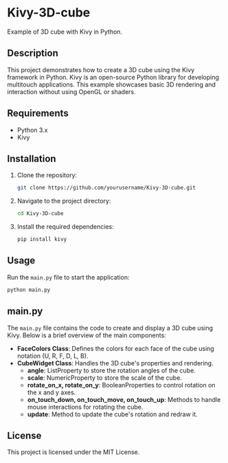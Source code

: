 # Kivy-3D-cube

Example of 3D cube with Kivy in Python.

## Description

This project demonstrates how to create a 3D cube using the Kivy framework in Python. Kivy is an open-source Python library for developing multitouch applications. This example showcases basic 3D rendering and interaction without using OpenGL or shaders.

## Requirements

- Python 3.x
- Kivy

## Installation

1. Clone the repository:
    ```sh
    git clone https://github.com/yourusername/Kivy-3D-cube.git
    ```
2. Navigate to the project directory:
    ```sh
    cd Kivy-3D-cube
    ```
3. Install the required dependencies:
    ```sh
    pip install kivy
    ```

## Usage

Run the `main.py` file to start the application:
```sh
python main.py
```

## main.py

The `main.py` file contains the code to create and display a 3D cube using Kivy. Below is a brief overview of the main components:

- **FaceColors Class**: Defines the colors for each face of the cube using notation (U, R, F, D, L, B).
- **CubeWidget Class**: Handles the 3D cube's properties and rendering.
  - **angle**: ListProperty to store the rotation angles of the cube.
  - **scale**: NumericProperty to store the scale of the cube.
  - **rotate_on_x, rotate_on_y**: BooleanProperties to control rotation on the x and y axes.
  - **on_touch_down, on_touch_move, on_touch_up**: Methods to handle mouse interactions for rotating the cube.
  - **update**: Method to update the cube's rotation and redraw it.

## License

This project is licensed under the MIT License.
